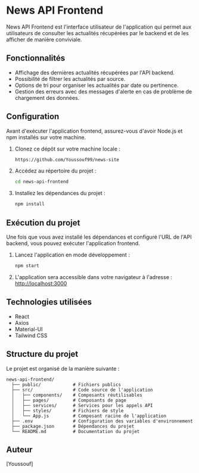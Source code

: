 # News API Frontend

News API Frontend est l'interface utilisateur de l'application qui permet aux utilisateurs de consulter les actualités récupérées par le backend et de les afficher de manière conviviale.

## Fonctionnalités

- Affichage des dernières actualités récupérées par l'API backend.
- Possibilité de filtrer les actualités par source.
- Options de tri pour organiser les actualités par date ou pertinence.
- Gestion des erreurs avec des messages d'alerte en cas de problème de chargement des données.

## Configuration

Avant d'exécuter l'application frontend, assurez-vous d'avoir Node.js et npm installés sur votre machine.

1. Clonez ce dépôt sur votre machine locale :

   ```bash
   https://github.com/Youssouf99/news-site

   ```

2. Accédez au répertoire du projet :

   ```bash
   cd news-api-frontend
   ```

3. Installez les dépendances du projet :

   ```bash
   npm install
   ```

## Exécution du projet

Une fois que vous avez installé les dépendances et configuré l'URL de l'API backend, vous pouvez exécuter l'application frontend.

1. Lancez l'application en mode développement :

   ```bash
   npm start
   ```

2. L'application sera accessible dans votre navigateur à l'adresse : [http://localhost:3000](http://localhost:3000)

## Technologies utilisées

- React
- Axios
- Material-UI
- Tailwind CSS

## Structure du projet

Le projet est organisé de la manière suivante :

```
news-api-frontend/
  ├── public/            # Fichiers publics
  ├── src/               # Code source de l'application
  │   ├── components/    # Composants réutilisables
  │   ├── pages/         # Composants de page
  │   ├── services/      # Services pour les appels API
  │   ├── styles/        # Fichiers de style
  │   └── App.js         # Composant racine de l'application
  ├── .env               # Configuration des variables d'environnement
  ├── package.json       # Dépendances du projet
  └── README.md          # Documentation du projet
```

## Auteur

[Youssouf]
